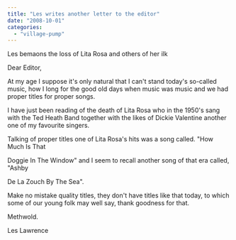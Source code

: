 ```yaml
---
title: "Les writes another letter to the editor"
date: "2008-10-01"
categories: 
  - "village-pump"
---
```


Les bemaons the loss of Lita Rosa and others of her ilk

Dear Editor,

At my age I suppose it's only natural that I can't stand today's so-called music, how I long for the good old days when music was music and we had proper titles for proper songs.

I have just been reading of the death of Lita Rosa who in the 1950's sang with the Ted Heath Band together with the likes of Dickie Valentine another one of my favourite singers.

Talking of proper titles one of Lita Rosa's hits was a song called. "How Much Is That

Doggie In The Window" and I seem to recall another song of that era called, "Ashby

De La Zouch By The Sea".

Make no mistake quality titles, they don't have titles like that today, to which some of our young folk may well say, thank goodness for that.

Methwold.

Les Lawrence
